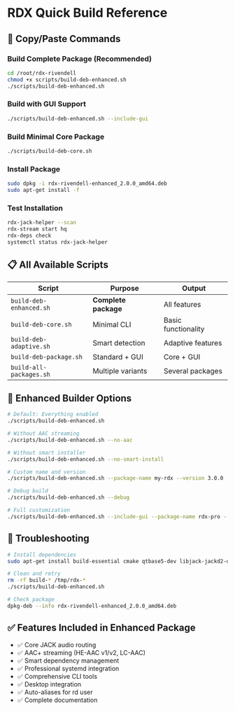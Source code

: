 # RDX Quick Build Reference

## 🚀 Copy/Paste Commands

### **Build Complete Package (Recommended)**
```bash
cd /root/rdx-rivendell
chmod +x scripts/build-deb-enhanced.sh
./scripts/build-deb-enhanced.sh
```

### **Build with GUI Support**
```bash
./scripts/build-deb-enhanced.sh --include-gui
```

### **Build Minimal Core Package**
```bash
./scripts/build-deb-core.sh
```

### **Install Package**
```bash
sudo dpkg -i rdx-rivendell-enhanced_2.0.0_amd64.deb
sudo apt-get install -f
```

### **Test Installation**
```bash
rdx-jack-helper --scan
rdx-stream start hq
rdx-deps check
systemctl status rdx-jack-helper
```

## 📋 All Available Scripts

| Script | Purpose | Output |
|--------|---------|--------|
| `build-deb-enhanced.sh` | **Complete package** | All features |
| `build-deb-core.sh` | Minimal CLI | Basic functionality |
| `build-deb-adaptive.sh` | Smart detection | Adaptive features |
| `build-deb-package.sh` | Standard + GUI | Core + GUI |
| `build-all-packages.sh` | Multiple variants | Several packages |

## 🎯 Enhanced Builder Options

```bash
# Default: Everything enabled
./scripts/build-deb-enhanced.sh

# Without AAC streaming
./scripts/build-deb-enhanced.sh --no-aac

# Without smart installer
./scripts/build-deb-enhanced.sh --no-smart-install

# Custom name and version
./scripts/build-deb-enhanced.sh --package-name my-rdx --version 3.0.0

# Debug build
./scripts/build-deb-enhanced.sh --debug

# Full customization
./scripts/build-deb-enhanced.sh --include-gui --package-name rdx-pro --version 2.1.0
```

## 🔧 Troubleshooting

```bash
# Install dependencies
sudo apt-get install build-essential cmake qtbase5-dev libjack-jackd2-dev dpkg-dev

# Clean and retry
rm -rf build-* /tmp/rdx-*
./scripts/build-deb-enhanced.sh

# Check package
dpkg-deb --info rdx-rivendell-enhanced_2.0.0_amd64.deb
```

## ✅ Features Included in Enhanced Package

- ✅ Core JACK audio routing
- ✅ AAC+ streaming (HE-AAC v1/v2, LC-AAC)  
- ✅ Smart dependency management
- ✅ Professional systemd integration
- ✅ Comprehensive CLI tools
- ✅ Desktop integration
- ✅ Auto-aliases for rd user
- ✅ Complete documentation